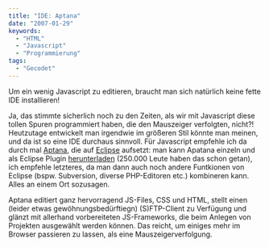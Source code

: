 ```yaml
---
title: "IDE: Aptana"
date: "2007-01-29"
keywords:
  - "HTML"
  - "Javascript"
  - "Programmierung"
tags:
  - "Gecodet"
---
```


Um ein wenig Javascript zu editieren, braucht man sich natürlich keine fette IDE installieren!

Ja, das stimmte sicherlich noch zu den Zeiten, als wir mit Javascript diese tollen Spuren programmiert haben, die den Mauszeiger verfolgten, nicht?! Heutzutage entwickelt man irgendwie im größeren Stil könnte man meinen, und da ist so eine IDE durchaus sinnvoll. Für Javascript empfehle ich da durch mal [Aptana](http://www.aptana.com/), die auf [Eclipse](http://www.eclipse.org/) aufsetzt: man kann Apatana einzeln und als Eclipse Plugin [herunterladen](http://www.aptana.com/download_all.php) (250.000 Leute haben das schon getan), ich empfehle letzteres, da man dann auch noch andere Funtkionen von Eclipse (bspw. Subversion, diverse PHP-Editoren etc.) kombineren kann. Alles an einem Ort sozusagen.

Aptana editiert ganz hervorragend JS-Files, CSS und HTML, stellt einen (leider etwas gewöhnungsbedürftiegn) (S)FTP-Client zu Verfügung und glänzt mit allerhand vorbereiteten JS-Frameworks, die beim Anlegen von Projekten ausgewählt werden können. Das reicht, um einiges mehr im Browser passieren zu lassen, als eine Mauszeigerverfolgung.
